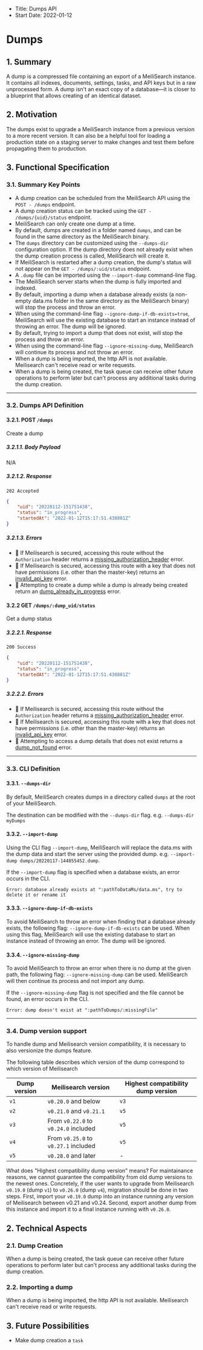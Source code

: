 - Title: Dumps API
- Start Date: 2022-01-12

# Dumps

## 1. Summary

A dump is a compressed file containing an export of a MeiliSearch instance. It contains all indexes, documents, settings, tasks, and API keys but in a raw unprocessed form. A dump isn't an exact copy of a database—it is closer to a blueprint that allows creating of an identical dataset.

## 2. Motivation

The dumps exist to upgrade a MeiliSearch instance from a previous version to a more recent version. It can also be a helpful tool for loading a production state on a staging server to make changes and test them before propagating them to production.

## 3. Functional Specification

### 3.1. Summary Key Points

- A dump creation can be scheduled from the MeiliSearch API using the `POST - /dumps` endpoint.
- A dump creation status can be tracked using the `GET - /dumps/{uid}/status` endpoint.
- MeiliSearch can only create one dump at a time.
- By default, dumps are created in a folder named `dumps`, and can be found in the same directory as the MeiliSearch binary.
- The `dumps` directory can be customized using the `--dumps-dir` configuration option. If the dump directory does not already exist when the dump creation process is called, MeiliSearch will create it.
- If MeiliSearch is restarted after a dump creation, the dump's status will not appear on the `GET - /dumps/:uid/status` endpoint.
- A `.dump` file can be imported using the `--import-dump` command-line flag.
- The MeiliSearch server starts when the dump is fully imported and indexed.
- By default, importing a dump when a database already exists (a non-empty data.ms folder in the same directory as the MeiliSearch binary) will stop the process and throw an error.
- When using the command-line flag `--ignore-dump-if-db-exists=true`, MeiliSearch will use the existing database to start an instance instead of throwing an error. The dump will be ignored.
- By default, trying to import a dump that does not exist, will stop the process and throw an error.
- When using the command-line flag `--ignore-missing-dump`, MeiliSearch will continue its process and not throw an error.
- When a dump is being imported, the http API is not available. Meilisearch can't receive read or write requests.
- When a dump is being created, the task queue can receive other future operations to perform later but can't process any additional tasks during the dump creation.

---

### 3.2. Dumps API Definition

#### 3.2.1. POST `/dumps`

Create a dump

##### 3.2.1.1. Body Payload
N/A

##### 3.2.1.2. Response

`202 Accepted`

```json
{
    "uid": "20220112-151751438",
    "status": "in_progress",
    "startedAt": "2022-01-12T15:17:51.438881Z"
}
```

##### 3.2.1.3. Errors

- 🔴 If Meilisearch is secured, accessing this route without the `Authorization` header returns a [missing_authorization_header](0061-error-format-and-definitions.md#missing_authorization_header) error.
- 🔴 If Meilisearch is secured, accessing this route with a key that does not have permissions (i.e. other than the master-key) returns an [invalid_api_key](0061-error-format-and-definitions.md#invalid_api_key) error.
- 🔴 Attempting to create a dump while a dump is already being created return an [dump_already_in_progress](0061-error-format-and-definitions.md#dump_already_in_progress) error.

#### 3.2.2  GET `/dumps/:dump_uid/status`

Get a dump status

##### 3.2.2.1. Response

`200 Success`

```json
{
    "uid": "20220112-151751438",
    "status": "in_progress",
    "startedAt": "2022-01-12T15:17:51.438881Z"
}
```

##### 3.2.2.2. Errors

- 🔴 If Meilisearch is secured, accessing this route without the `Authorization` header returns a [missing_authorization_header](0061-error-format-and-definitions.md#missing_authorization_header) error.
- 🔴 If Meilisearch is secured, accessing this route with a key that does not have permissions (i.e. other than the master-key) returns an [invalid_api_key](0061-error-format-and-definitions.md#invalid_api_key) error.
- 🔴 Attempting to access a dump details that does not exist returns a [dump_not_found](0061-error-format-and-definitions.md#dump_not_found) error.

---

### 3.3. CLI Definition

#### 3.3.1. `--dumps-dir`

By default, MeiliSearch creates dumps in a directory called `dumps` at the root of your MeiliSearch.

The destination can be modified with the `--dumps-dir` flag. e.g. `--dumps-dir myDumps`

#### 3.3.2. `--import-dump`

Using the CLI flag `--import-dump`, MeiliSearch will replace the data.ms with the dump data and start the server using the provided dump. e.g. `--import-dump dumps/20220117-144855452.dump`.

If the `--import-dump` flag is specified when a database exists, an error occurs in the CLI.

```
Error: database already exists at ":pathToDataMs/data.ms", try to delete it or rename it
```

#### 3.3.3. `--ignore-dump-if-db-exists`

To avoid MeiliSearch to throw an error when finding that a database already exists, the following flag: `--ignore-dump-if-db-exists` can be used. When using this flag, MeiliSearch will use the existing database to start an instance instead of throwing an error. The dump will be ignored.

#### 3.3.4. `--ignore-missing-dump`

To avoid MeiliSearch to throw an error when there is no dump at the given path, the following flag: `--ignore-missing-dump` can be used. MeiliSearch will then continue its process and not import any dump.

If the `--ignore-missing-dump` flag is not specified and the file cannot be found, an error occurs in the CLI.

```
Error: dump doesn't exist at ":pathToDumps/:missingFile"
```

---

### 3.4. Dump version support

To handle dump and Meilisearch version compatibility, it is necessary to also versionize the dumps feature.

The following table describes which version of the dump correspond to which version of Meilisearch

| Dump version | Meilisearch version                  | Highest compatibility dump version |
|--------------|--------------------------------------|------------------------------------|
| `v1`         | `v0.20.0` and below                  | `v3`                               |
| `v2`         | `v0.21.0` and `v0.21.1`              | `v5`                               |
| `v3`         | From `v0.22.0` to `v0.24.0` included | `v5`                               |
| `v4`         | From `v0.25.0` to `v0.27.1` included | `v5`                               |
| `v5`         | `v0.28.0` and later                  | -                                  |

What does "Highest compatibility dump version" means?
For maintainance reasons, we cannot guarantee the compatibility from old dump versions to the newest ones.
Concretely, if the user wants to upgrade from Meilisearch `v0.19.0` (dump `v1`) to `v0.26.0` (dump `v4`), migration should be done in two steps. First, import your `v0.19.0` dump into an instance running any version of Meilisearch between v0.21 and v0.24. Second, export another dump from this instance and import it to a final instance running with `v0.26.0`.

## 2. Technical Aspects

### 2.1. Dump Creation

When a dump is being created, the task queue can receive other future operations to perform later but can't process any additional tasks during the dump creation.

### 2.2. Importing a dump

When a dump is being imported, the http API is not available. Meilisearch can't receive read or write requests.

## 3. Future Possibilities
- Make dump creation a `task`
